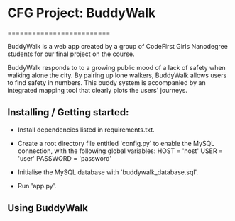 # CFG Project: BuddyWalk
=========================

BuddyWalk is a web app created by a group of CodeFirst Girls Nanodegree students for our final project on the course.

BuddyWalk responds to to a growing public mood of a lack of safety when walking alone the city. By pairing up lone walkers, BuddyWalk allows users to find safety in numbers. This buddy system is accompanied by an integrated mapping tool that clearly plots the users' journeys.

Installing / Getting started:
-----------------------------

- Install dependencies listed in requirements.txt.

- Create a root directory file entitled 'config.py' to enable the MySQL connection, with the following global variables:
  HOST = 'host'
  USER = 'user'
  PASSWORD = 'password'

- Initialise the MySQL database with 'buddywalk_database.sql'.

- Run 'app.py'.

Using BuddyWalk
---------------
